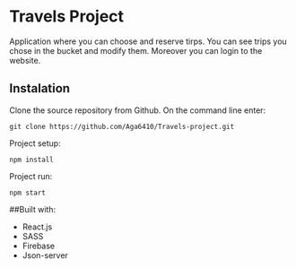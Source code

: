 # Travels Project
Application where you can choose and reserve tirps. You can see trips you chose in the bucket and modify them. Moreover you can login to the website. 


## Instalation 

Clone the source repository from Github. On the command line enter:

```
git clone https://github.com/Aga6410/Travels-project.git
```

Project setup:

```
npm install
```

Project run:

```
npm start
```

##Built with:
* React.js
* SASS
* Firebase
* Json-server
